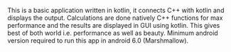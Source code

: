 This is a basic application written in kotlin, it connects C++ with kotlin and displays the output. Calculations are done natively C++ functions for max performance and the results are displayed in GUI using kotlin. This gives best of both world i.e. performance as well as beauty. Minimum android version required to run this app in android 6.0 (Marshmallow).
